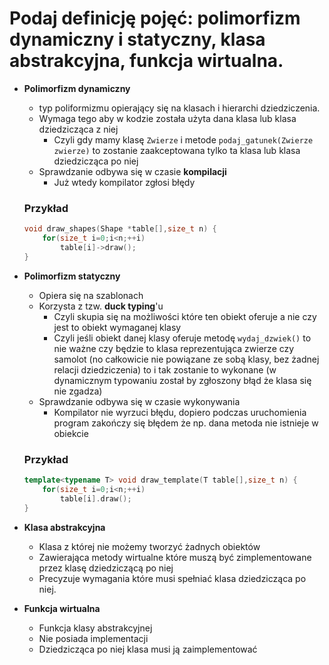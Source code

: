 # Podaj definicję pojęć: polimorfizm dynamiczny i statyczny, klasa abstrakcyjna, funkcja wirtualna.

- **Polimorfizm dynamiczny**
  - typ poliformizmu opierający się na klasach i hierarchi dziedziczenia.
  - Wymaga tego aby w kodzie została użyta dana klasa lub klasa dziedzicząca z niej
    - Czyli gdy mamy klasę `Zwierze` i metode `podaj_gatunek(Zwierze zwierze)` to zostanie zaakceptowana tylko ta klasa lub klasa dziedzicząca po niej
  - Sprawdzanie odbywa się w czasie **kompilacji**
    - Już wtedy kompilator zgłosi błędy
  ### Przykład
  ```c++
  void draw_shapes(Shape *table[],size_t n) {
      for(size_t i=0;i<n;++i)
          table[i]->draw();
  }
  ```
  
- **Polimorfizm statyczny**
  - Opiera się na szablonach
  - Korzysta z tzw. **duck typing**'u
    - Czyli skupia się na możliwości które ten obiekt oferuje a nie czy jest to obiekt wymaganej klasy
    - Czyli jeśli obiekt danej klasy oferuje metodę `wydaj_dzwiek()` to nie ważne czy będzie to klasa reprezentująca zwierze czy samolot (no całkowicie nie powiązane ze sobą klasy, bez żadnej relacji dziedziczenia) to i tak zostanie to wykonane (w dynamicznym typowaniu został by zgłoszony błąd że klasa się nie zgadza)
  - Sprawdzanie odbywa się w czasie wykonywania
    - Kompilator nie wyrzuci błędu, dopiero podczas uruchomienia program zakończy się błędem że np. dana metoda nie istnieje w obiekcie 
  ### Przykład
  ```c++
  template<typename T> void draw_template(T table[],size_t n) { 
      for(size_t i=0;i<n;++i)
          table[i].draw();
  }
  ```
  
- **Klasa abstrakcyjna**
  - Klasa z której nie możemy tworzyć żadnych obiektów
  - Zawierająca metody wirtualne które muszą być zimplementowane przez klasę dziedziczącą po niej
  - Precyzuje wymagania które musi spełniać klasa dziedzicząca po niej.

- **Funkcja wirtualna**
  - Funkcja klasy abstrakcyjnej 
  - Nie posiada implementacji
  - Dziedzicząca po niej klasa musi ją zaimplementować 
